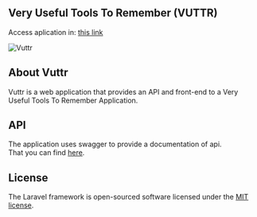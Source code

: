 ## Very Useful Tools To Remember (VUTTR)

Access aplication in: [this link](https://vuttr-bossa.herokuapp.com/)

![Vuttr](https://github.com/Riicksouzaa/bossa-box-tools-api/workflows/Vuttr/badge.svg?branch=master)


## About Vuttr

Vuttr is a web application that provides an API and front-end to a Very Useful Tools To Remember  Application.

## API

The application uses swagger to provide a documentation of api. <br>
That you can find [here](https://vuttr-bossa.herokuapp.com/swagger).


## License

The Laravel framework is open-sourced software licensed under the [MIT license](https://opensource.org/licenses/MIT).
